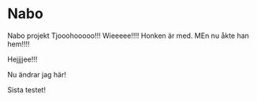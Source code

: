 ﻿# Nabo
Nabo projekt
Tjooohooooo!!! Wieeeee!!!!
Honken är med.
MEn nu åkte han hem!!!!

Hejjjjee!!!

Nu ändrar jag här!

Sista testet!